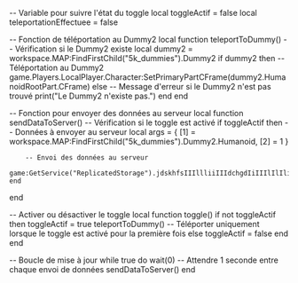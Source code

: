 -- Variable pour suivre l'état du toggle
local toggleActif = false
local teleportationEffectuee = false

-- Fonction de téléportation au Dummy2
local function teleportToDummy()
    -- Vérification si le Dummy2 existe
    local dummy2 = workspace.MAP:FindFirstChild("5k_dummies").Dummy2
    if dummy2 then
        -- Téléportation au Dummy2
        game.Players.LocalPlayer.Character:SetPrimaryPartCFrame(dummy2.HumanoidRootPart.CFrame)
    else
        -- Message d'erreur si le Dummy2 n'est pas trouvé
        print("Le Dummy2 n'existe pas.")
    end
end

-- Fonction pour envoyer des données au serveur
local function sendDataToServer()
    -- Vérification si le toggle est activé
    if toggleActif then
        -- Données à envoyer au serveur
        local args = {
            [1] = workspace.MAP:FindFirstChild("5k_dummies").Dummy2.Humanoid,
            [2] = 1
        }

        -- Envoi des données au serveur
        game:GetService("ReplicatedStorage").jdskhfsIIIllliiIIIdchgdIiIIIlIlIli:FireServer(unpack(args))
    end
end

-- Activer ou désactiver le toggle
local function toggle()
    if not toggleActif then
        toggleActif = true
        teleportToDummy() -- Téléporter uniquement lorsque le toggle est activé pour la première fois
    else
        toggleActif = false
    end
end

-- Boucle de mise à jour
while true do
    wait(0) -- Attendre 1 seconde entre chaque envoi de données
    sendDataToServer()
end
